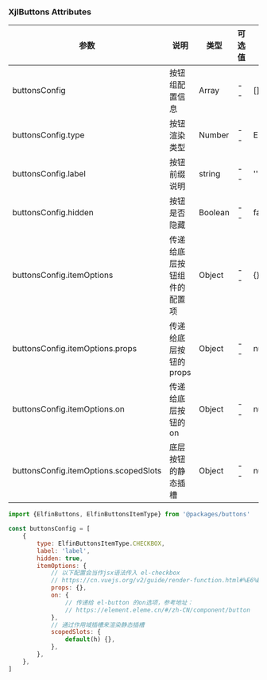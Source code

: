 ### XjlButtons Attributes

| 参数 | 说明 | 类型 | 可选值 | 默认值 |
|------------- |---------------- |---------------- |---------------------- |-------- |
| buttonsConfig | 按钮组配置信息 | Array | -- | [] |
| buttonsConfig.type | 按钮渲染类型 | Number | -- | ElfinButtonsItemType.CHECKBOX |
| buttonsConfig.label | 按钮前缀说明 | string | -- | '' |
| buttonsConfig.hidden | 按钮是否隐藏 | Boolean | -- | false |
| buttonsConfig.itemOptions | 传递给底层按钮组件的配置项 | Object | -- | {} |
| buttonsConfig.itemOptions.props | 传递给底层按钮的props | Object | -- | null |
| buttonsConfig.itemOptions.on | 传递给底层按钮的on | Object | -- | null |
| buttonsConfig.itemOptions.scopedSlots | 底层按钮的静态插槽 | Object | -- | null |

```js
import {ElfinButtons, ElfinButtonsItemType} from '@packages/buttons'

const buttonsConfig = [
    {
        type: ElfinButtonsItemType.CHECKBOX,
        label: 'label',
        hidden: true,
        itemOptions: {
            // 以下配置会当作jsx语法传入 el-checkbox
            // https://cn.vuejs.org/v2/guide/render-function.html#%E6%B7%B1%E5%85%A5%E6%95%B0%E6%8D%AE%E5%AF%B9%E8%B1%A1
            props: {},
            on: {
                // 传递给 el-button 的on选项，参考地址：
                // https://element.eleme.cn/#/zh-CN/component/button
            },
            // 通过作用域插槽来渲染静态插槽
            scopedSlots: {
                default(h) {},
            },
        },
    },
]
```